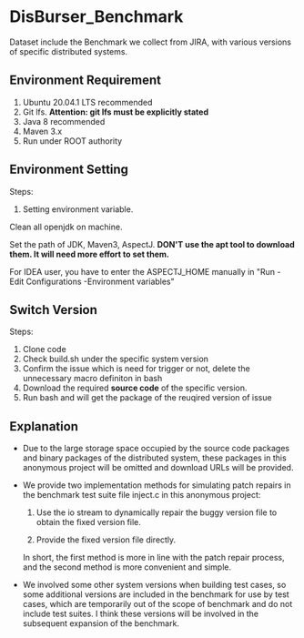 # DisBurser_Benchmark
Dataset include the Benchmark we collect from JIRA, with various versions of specific distributed systems.

## Environment Requirement
1. Ubuntu 20.04.1 LTS recommended
2. Git lfs. **Attention: git lfs must be explicitly stated**
3. Java 8 recommended
4. Maven 3.x
5. Run under ROOT authority 
## Environment Setting
Steps:

<!-- 1. Download docker
```python
# Install curl tool
sudo apt install curl

# Download docker from Aliyun
curl -fsSL https://get.docker.com | bash -s docker --mirror Aliyun
```
Enter following command to promise the docker can use the local port.
```python
# Add docker group
sudo groupadd docker

# Add current user to docker group
sudo usermod -aG docker $USER

# Restart docker service to enable the setting
sudo systemctl restart docker
``` -->

1. Setting environment variable.

Clean all openjdk on machine.

Set the path of JDK, Maven3, AspectJ. 
**DON'T use the apt tool to download them. It will need more effort to set them.**

For IDEA user, you have to enter the ASPECTJ_HOME manually in "Run - Edit Configurations -Environment variables"


## Switch Version
Steps:
1. Clone code
2. Check build.sh under the specific system version
3. Confirm the issue which is need for trigger or not, delete the unnecessary macro definiton in bash
4. Download the required **source code** of the specific version.
5. Run bash and will get the package of the reuqired version of issue



## Explanation

- Due to the large storage space occupied by the source code packages and binary packages of the distributed system, these packages in this anonymous project will be omitted and download URLs will be provided.

- We provide two implementation methods for simulating patch repairs in the benchmark test suite file inject.c in this anonymous project:

  1. Use the io stream to dynamically repair the buggy version file to obtain the fixed version file.

  2. Provide the fixed version file directly.

  In short, the first method is more in line with the patch repair process, and the second method is more convenient and simple.

- We involved some other system versions when building test cases, so some additional versions are included in the benchmark for use by test cases, which are temporarily out of the scope of benchmark and do not include test suites. I think these versions will be involved in the subsequent expansion of the benchmark.
